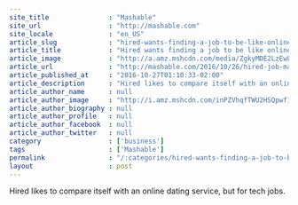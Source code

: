 ```yaml
---
site_title               : "Mashable"
site_url                 : "http://mashable.com"
site_locale              : "en_US"
article_slug             : "hired-wants-finding-a-job-to-be-like-online-dating-minus-the-ick"
article_title            : "Hired wants finding a job to be like online dating, minus the ick"
article_image            : "http://a.amz.mshcdn.com/media/ZgkyMDE2LzEwLzI3LzU5L2h0dHBzXzJGXzJGYmx1ZXByaW50YXBpcHJvZHVjdGlvbi5zMy5hbWF6b25hd3MuY29tLjk4NjhlLmpwZwpwCXRodW1iCTEyMDB4NjMwCmUJanBn/f9fcc8d9/663/https-_2F_2Fblueprint-api-production.s3.amazonaws.com_2Fuploads_2Fcard_2Fimage_2F261526_2F9695905718394a59b97f1569e40a4a71.jpg"
article_url              : "http://mashable.com/2016/10/26/hired-job-marketplace-australia/"
article_published_at     : "2016-10-27T01:10:33-02:00"
article_description      : "Hired likes to compare itself with an online dating service, but for tech jobs."
article_author_name      : null
article_author_image     : "http://i.amz.mshcdn.com/inPZVhqfTWU2HSQpwf1zFkvU39s=/90x90/2016%2F06%2F29%2Fa2%2Fhttpsd2mhye01h4nj2n.cloudfront.netmediaZgkyMDE1LzA0.9fdd0.png"
article_author_biography : null
article_author_profile   : null
article_author_facebook  : null
article_author_twitter   : null
category                 : ['business']
tags                     : ['Mashable']
permalink                : "/:categories/hired-wants-finding-a-job-to-be-like-online-dating-minus-the-ick/"
layout                   : post
---
```


Hired likes to compare itself with an online dating service, but for tech jobs.
